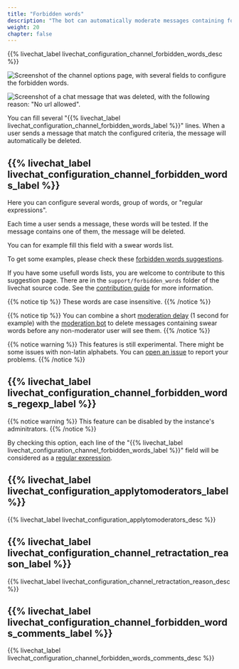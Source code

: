 ```yaml
---
title: "Forbidden words"
description: "The bot can automatically moderate messages containing forbidden words."
weight: 20
chapter: false
---
```


{{% livechat_label livechat_configuration_channel_forbidden_words_desc %}}

![Screenshot of the channel options page, with several fields to configure the forbidden words.](/peertube-plugin-livechat/images/bot_forbidden_words.png?classes=shadow,border&height=400px "Forbidden words configuration")

![Screenshot of a chat message that was deleted, with the following reason: "No url allowed".](/peertube-plugin-livechat/images/bot_deleted_message.png?classes=shadow,border&height=100px "Deleted message")

You can fill several "{{% livechat_label livechat_configuration_channel_forbidden_words_label %}}" lines.
When a user sends a message that match the configured criteria, the message will automatically be deleted.

## {{% livechat_label livechat_configuration_channel_forbidden_words_label %}}

Here you can configure several words, group of words, or "regular expressions".

Each time a user sends a message, these words will be tested.
If the message contains one of them, the message will be deleted.

You can for example fill this field with a swear words list.

To get some examples, please check these [forbidden words suggestions](https://framagit.org/Livingston/peertube-plugin-livechat/-/tree/main/support/forbidden_words).

If you have some usefull words lists, you are welcome to contribute to this suggestion page.
There are in the `support/forbidden_words` folder of the livechat source code.
See the [contribution guide](/peertube-plugin-livechat/contributing/) for more information.

{{% notice tip %}}
These words are case insensitive.
{{% /notice %}}

{{% notice tip %}}
You can combine a short [moderation delay](/peertube-plugin-livechat/documentation/user/streamers/moderation_delay) (1 second for example) with the [moderation bot](/peertube-plugin-livechat/documentation/user/streamers/bot) to delete messages containing swear words before any non-moderator user will see them.
{{% /notice %}}

{{% notice warning %}}
This features is still experimental.
There might be some issues with non-latin alphabets.
You can [open an issue](https://github.com/JohnXLivingston/peertube-plugin-livechat/issues) to report your problems.
{{% /notice %}}

## {{% livechat_label livechat_configuration_channel_forbidden_words_regexp_label %}}

{{% notice warning %}}
This feature can be disabled by the instance's adminitrators.
{{% /notice %}}

By checking this option, each line of the "{{% livechat_label livechat_configuration_channel_forbidden_words_label %}}" field will be considered as a [regular expression](https://en.wikipedia.org/wiki/Regular_expression).

## {{% livechat_label livechat_configuration_applytomoderators_label %}}

{{% livechat_label livechat_configuration_applytomoderators_desc %}}

## {{% livechat_label livechat_configuration_channel_retractation_reason_label %}}

{{% livechat_label livechat_configuration_channel_retractation_reason_desc %}}

## {{% livechat_label livechat_configuration_channel_forbidden_words_comments_label %}}

{{% livechat_label livechat_configuration_channel_forbidden_words_comments_desc %}}
